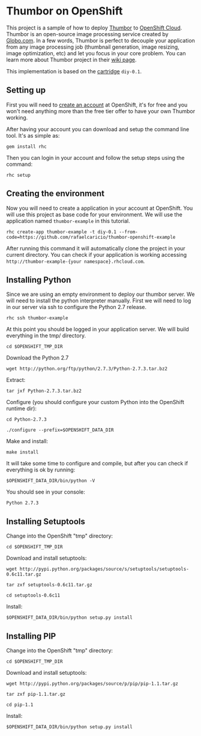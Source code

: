 Thumbor on OpenShift
=================

This project is a sample of how to deploy [Thumbor](https://github.com/thumbor/thumbor) 
to [OpenShift Cloud](https://www.openshift.com/). Thumbor is an open-source image processing service created by [Globo.com](http://globo.com). In a few words, Thumbor is perfect to decouple your application from any image processing job (thumbnail generation, image resizing, image optimization, etc) and let you focus in your core problem. You can learn more about Thumbor project in their [wiki page](https://github.com/thumbor/thumbor/wiki).

This implementation is based on the [cartridge](http://openshift.github.io/documentation/oo_cartridge_developers_guide.html) ``diy-0.1``.

Setting up
-----------

First you will need to [create an account](https://www.openshift.com/) at OpenShift, it's for free and you won't need anything more than the free tier offer to have your own Thumbor working.

After having your account you can download and setup the command line tool. It's as simple as:

```gem install rhc```

Then you can login in your account and follow the setup steps using the command:

```rhc setup```

Creating the environment
------------------------

Now you will need to create a application in your account at OpenShift. You will use this project as base code for your environment. We will use the application named `thumbor-example` in this tutorial.

```
rhc create-app thumbor-example -t diy-0.1 --from-code=https://github.com/rafaelcaricio/thumbor-openshift-example
```

After running this command it will automatically clone the project in your current directory. You can check if your application is working accessing `http://thumbor-example-{your namespace}.rhcloud.com`.

Installing Python
------------------------

Since we are using an empty environment to deploy our thumbor server. We will need to install the python interpreter manually. First we will need to log in our server via ssh to configure the Python 2.7 release.

```
rhc ssh thumbor-example
```

At this point you should be logged in your application server. We will build everything in the tmp/ directory.

```
cd $OPENSHIFT_TMP_DIR
```

Download the Python 2.7

```
wget http://python.org/ftp/python/2.7.3/Python-2.7.3.tar.bz2
```

Extract:

```
tar jxf Python-2.7.3.tar.bz2
```

Configure (you should configure your custom Python into the OpenShift runtime dir):

```cd Python-2.7.3```

```./configure --prefix=$OPENSHIFT_DATA_DIR```

Make and install:

```make install```

It will take some time to configure and compile, but after you can check if everything is ok by running:

```
$OPENSHIFT_DATA_DIR/bin/python -V
```

You should see in your console:

```
Python 2.7.3
```

Installing Setuptools
---------------------

Change into the OpenShift "tmp" directory:

```
cd $OPENSHIFT_TMP_DIR
```

Download and install setuptools:

```
wget http://pypi.python.org/packages/source/s/setuptools/setuptools-0.6c11.tar.gz
```

```
tar zxf setuptools-0.6c11.tar.gz
```

```
cd setuptools-0.6c11
```

Install:

```
$OPENSHIFT_DATA_DIR/bin/python setup.py install
```

Installing PIP
--------------

Change into the OpenShift "tmp" directory:

```
cd $OPENSHIFT_TMP_DIR
```

Download and install setuptools:

```
wget http://pypi.python.org/packages/source/p/pip/pip-1.1.tar.gz
```

```
tar zxf pip-1.1.tar.gz
```

```
cd pip-1.1
```

Install:

```
$OPENSHIFT_DATA_DIR/bin/python setup.py install
```
